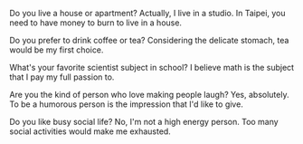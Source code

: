 
Do you live a house or apartment?
Actually, I live in a studio. In Taipei, you need to have money to burn to live in a house.

Do you prefer to drink coffee or tea?
Considering the delicate stomach, tea would be my first choice.

What's your favorite scientist subject in school?
I believe math is the subject that I pay my full passion to. 

Are you the kind of person who love making people laugh?
Yes, absolutely. To be a humorous person is the impression that I'd like to give. 

Do you like busy social life?
No, I'm not a high energy person. Too many social activities would make me exhausted.